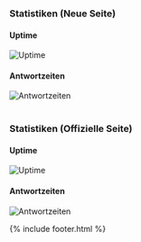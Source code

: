 ---
---

<h3>
  Statistiken (Neue Seite)
</h3>
<div class="row">
  <div class="col-lg-4">
    <h4>
      Uptime
    </h4>
    <img src="https://github-camo.global.ssl.fastly.net/092bb683841f88307c77bd0d77a3cc19e9642ea6/687474703a2f2f63646e2e63682e76632f70726f78792f696e6465782e7068703f713d6148523063484d364c79397a614746795a5335776157356e5a4739744c6d4e7662533969595735755a584a7a4c324e6a4f445a6d4e6d5177" alt="Uptime">
    <br>
  </div>
  <div class="col-lg-4">
    <h4>
      Antwortzeiten
    </h4>
    <img src="https://github-camo.global.ssl.fastly.net/6e78e20efd669a001d492c8ba0c1228013cb24a3/687474703a2f2f63646e2e63682e76632f70726f78792f696e6465782e7068703f713d6148523063484d364c79397a614746795a5335776157356e5a4739744c6d4e7662533969595735755a584a7a4c7a426b4d6a466c4e324978" alt="Antwortzeiten">
    <br>
  </div>
</div>
<br />
<h3>
  Statistiken (Offizielle Seite)
</h3>
<div class="row">
  <div class="col-lg-4">
    <h4>
      Uptime
    </h4>
    <img src="https://github-camo.global.ssl.fastly.net/e05b911990c826ca2ea7b0fca6ddad9e5fde1b1f/687474703a2f2f63646e2e63682e76632f70726f78792f696e6465782e7068703f713d6148523063484d364c79397a614746795a5335776157356e5a4739744c6d4e7662533969595735755a584a7a4c7a6b304e6d59315a6a6b3526686c3d30313131313031303031" alt="Uptime">
    <br>
  </div>
  <div class="col-lg-4">
    <h4>
      Antwortzeiten
    </h4>
    <img src="https://github-camo.global.ssl.fastly.net/1eaaf72e7e475e265551c9de170101dd0c0c79d5/687474703a2f2f63646e2e63682e76632f70726f78792f696e6465782e7068703f713d6148523063484d364c79397a614746795a5335776157356e5a4739744c6d4e7662533969595735755a584a7a4c7a45305a446b344e475a6826686c3d30313131313031303031" alt="Antwortzeiten">
    <br>
  </div>
</div>

{% include footer.html %}
